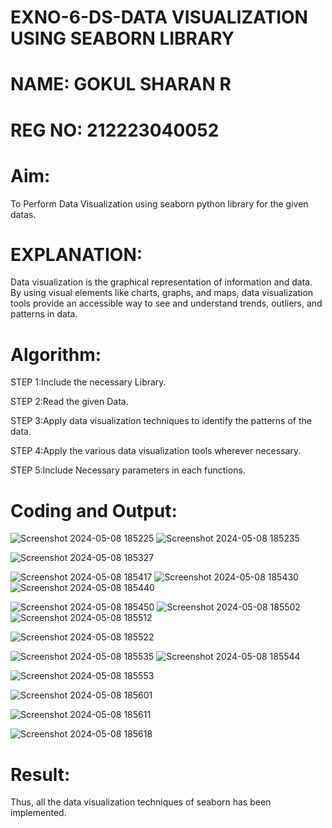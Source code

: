# EXNO-6-DS-DATA VISUALIZATION USING SEABORN LIBRARY
# NAME: GOKUL SHARAN R
# REG NO: 212223040052

# Aim:
  To Perform Data Visualization using seaborn python library for the given datas.

# EXPLANATION:
Data visualization is the graphical representation of information and data. By using visual elements like charts, graphs, and maps, data visualization tools provide an accessible way to see and understand trends, outliers, and patterns in data.

# Algorithm:
STEP 1:Include the necessary Library.

STEP 2:Read the given Data.

STEP 3:Apply data visualization techniques to identify the patterns of the data.

STEP 4:Apply the various data visualization tools wherever necessary.

STEP 5:Include Necessary parameters in each functions.

# Coding and Output:
 ![Screenshot 2024-05-08 185225](https://github.com/Aaron-I/EXNO-6-DS/assets/139863034/b3b061b1-3489-43d4-a966-110bcb4f064e)
![Screenshot 2024-05-08 185235](https://github.com/Aaron-I/EXNO-6-DS/assets/139863034/6e698783-6b4d-4b0a-a791-e3a0379b3f49)

![Screenshot 2024-05-08 185327](https://github.com/Aaron-I/EXNO-6-DS/assets/139863034/7d71bbff-aab3-4bbf-811d-4dfd927d9144)

![Screenshot 2024-05-08 185417](https://github.com/Aaron-I/EXNO-6-DS/assets/139863034/256d9276-91c3-4cb7-abd2-d6ac21a8349b)
![Screenshot 2024-05-08 185430](https://github.com/Aaron-I/EXNO-6-DS/assets/139863034/34842026-9214-4b14-9862-41f88e74466e)
![Screenshot 2024-05-08 185440](https://github.com/Aaron-I/EXNO-6-DS/assets/139863034/70bfd6d3-0015-4224-aee5-52726d829cb2)

![Screenshot 2024-05-08 185450](https://github.com/Aaron-I/EXNO-6-DS/assets/139863034/a688ea71-180c-49c4-9a55-77f26788f311)
![Screenshot 2024-05-08 185502](https://github.com/Aaron-I/EXNO-6-DS/assets/139863034/d7b6b0c4-d811-4ae8-98b9-ae57f291ecc1)
![Screenshot 2024-05-08 185512](https://github.com/Aaron-I/EXNO-6-DS/assets/139863034/caed2250-60b5-4ea8-bb8a-f0d9c7a02115)

![Screenshot 2024-05-08 185522](https://github.com/Aaron-I/EXNO-6-DS/assets/139863034/35cd402a-f2a0-4f6d-ac0d-fe936bb7df8e)

![Screenshot 2024-05-08 185535](https://github.com/Aaron-I/EXNO-6-DS/assets/139863034/1b7338ec-40ee-4581-88b8-7d975eeca0b9)
![Screenshot 2024-05-08 185544](https://github.com/Aaron-I/EXNO-6-DS/assets/139863034/98387a9a-3965-432e-ac3f-3192d6116470)

![Screenshot 2024-05-08 185553](https://github.com/Aaron-I/EXNO-6-DS/assets/139863034/46986fdd-6d63-48a1-89ea-ef8fc5b5086b)


![Screenshot 2024-05-08 185601](https://github.com/Aaron-I/EXNO-6-DS/assets/139863034/1c888c30-e4f8-48bc-a97b-5eab0a890677)

![Screenshot 2024-05-08 185611](https://github.com/Aaron-I/EXNO-6-DS/assets/139863034/06ce8ca8-2e91-4c9a-a443-d9001b75a873)

![Screenshot 2024-05-08 185618](https://github.com/Aaron-I/EXNO-6-DS/assets/139863034/de98039e-64e2-454b-aa53-3a9bed0893ee)





# Result:
Thus, all the data visualization techniques of seaborn has been implemented.
